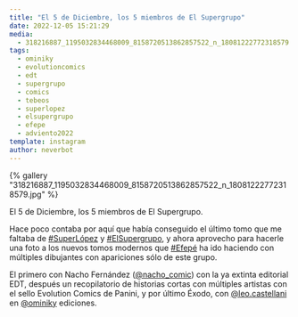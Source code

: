 ```yaml
---
title: "El 5 de Diciembre, los 5 miembros de El Supergrupo"
date: 2022-12-05 15:21:29
media: 
  - 318216887_1195032834468009_8158720513862857522_n_18081222772318579.jpg
tags: 
  - ominiky
  - evolutioncomics
  - edt
  - supergrupo
  - comics
  - tebeos
  - superlopez
  - elsupergrupo
  - efepe
  - adviento2022
template: instagram
author: neverbot
---
```


{% gallery "318216887_1195032834468009_8158720513862857522_n_18081222772318579.jpg" %}

El 5 de Diciembre, los 5 miembros de El Supergrupo.

Hace poco contaba por aquí que había conseguido el último tomo que me faltaba de [#SuperLópez](/tags/superlopez) y [#ElSupergrupo](/tags/elsupergrupo), y ahora aprovecho para hacerle una foto a los nuevos tomos modernos que [#Efepé](/tags/efepe) ha ido haciendo con múltiples dibujantes con apariciones sólo de este grupo.

El primero con Nacho Fernández ([@nacho_comic](https://instagram.com/nacho_comic)) con la ya extinta editorial EDT, después un recopilatorio de historias cortas con múltiples artistas con el sello Evolution Comics de Panini, y por último Éxodo, con [@leo.castellani](https://instagram.com/leo.castellani) en [@ominiky](https://instagram.com/ominiky) ediciones.
